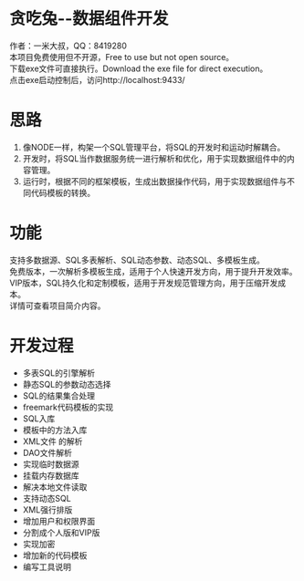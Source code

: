 # 贪吃兔--数据组件开发
作者：一米大叔，QQ：8419280<br>
本项目免费使用但不开源，Free to use but not open source。<br>
下载exe文件可直接执行。Download the exe file for direct execution。<br>
点击exe启动控制后，访问http://localhost:9433/<br>
# 思路
1. 像NODE一样，构架一个SQL管理平台，将SQL的开发时和运动时解耦合。</br>
2. 开发时，将SQL当作数据服务统一进行解析和优化，用于实现数据组件中的内容管理。</br>
3. 运行时，根据不同的框架模板，生成出数据操作代码，用于实现数据组件与不同代码模板的转换。</br>
# 功能
支持多数据源、SQL多表解析、SQL动态参数、动态SQL、多模板生成。<br>
免费版本，一次解析多模板生成，适用于个人快速开发方向，用于提升开发效率。<br>
VIP版本，SQL持久化和定制模板，适用于开发规范管理方向，用于压缩开发成本。<br>
详情可查看项目简介内容。<br>

# 开发过程
* 多表SQL的引擎解析
* 静态SQL的参数动态选择
* SQL的结果集合处理
* freemark代码模板的实现
* SQL入库
* 模板中的方法入库
* XML文件 的解析
* DAO文件解析
* 实现临时数据源
* 挂载内存数据库
* 解决本地文件读取
* 支持动态SQL
* XML强行排版
* 增加用户和权限界面
* 分割成个人版和VIP版
* 实现加密
* 增加新的代码模板
* 编写工具说明

